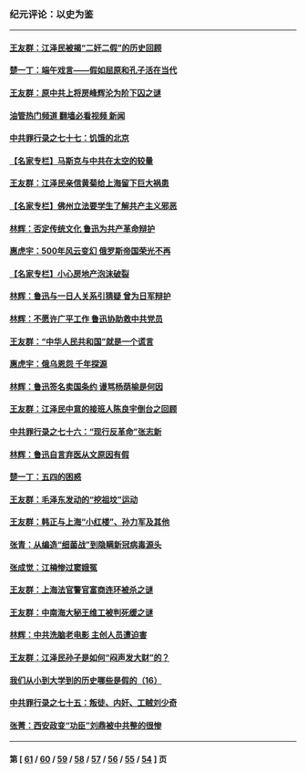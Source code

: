 ### 纪元评论：以史为鉴
---
#### [王友群：江泽民被揭“二奸二假”的历史回顾](../../pages/nsc1028/n13752541.md?06090330) 
#### [楚一丁：端午戏言——假如屈原和孔子活在当代](../../pages/nsc1028/n13751814.md?06090330) 
#### [王友群：原中共上将房峰辉沦为阶下囚之谜](../../pages/nsc1028/n13746271.md?06090330) 
#### [油管热门频道 翻墙必看视频 新闻](ok?06090330)
#### [中共罪行录之七十七：饥饿的北京](../../pages/nsc1028/n13742533.md?06090330) 
#### [【名家专栏】马斯克与中共在太空的较量](../../pages/nsc1028/n13741595.md?06090330) 
#### [王友群：江泽民亲信黄菊给上海留下巨大祸患](../../pages/nsc1028/n13738097.md?06090330) 
#### [【名家专栏】佛州立法要学生了解共产主义邪恶](../../pages/nsc1028/n13739214.md?06090330) 
#### [林辉：否定传统文化 鲁迅为共产革命辩护](../../pages/nsc1028/n13738481.md?06090330) 
#### [惠虎宇：500年风云变幻 俄罗斯帝国荣光不再](../../pages/nsc1028/n13738652.md?06090330) 
#### [【名家专栏】小心房地产泡沫破裂](../../pages/nsc1028/n13736895.md?06090330) 
#### [林辉：鲁迅与一日人关系引猜疑 曾为日军辩护](../../pages/nsc1028/n13736182.md?06090330) 
#### [林辉：不愿许广平工作 鲁迅协助救中共党员](../../pages/nsc1028/n13732075.md?06090330) 
#### [王友群：“中华人民共和国”就是一个谎言](../../pages/nsc1028/n13729052.md?06090330) 
#### [惠虎宇：俄乌恩怨 千年探源](../../pages/nsc1028/n13727306.md?06090330) 
#### [林辉：鲁迅签名卖国条约 谩骂杨荫榆是何因](../../pages/nsc1028/n13728824.md?06090330) 
#### [王友群：江泽民中意的接班人陈良宇倒台之回顾](../../pages/nsc1028/n13727137.md?06090330) 
#### [中共罪行录之七十六：“现行反革命”张志新](../../pages/nsc1028/n13726926.md?06090330) 
#### [林辉：鲁迅自言弃医从文原因有假](../../pages/nsc1028/n13727240.md?06090330) 
#### [楚一丁：五四的困惑](../../pages/nsc1028/n13725250.md?06090330) 
#### [王友群：毛泽东发动的“挖祖坟”运动](../../pages/nsc1028/n13723639.md?06090330) 
#### [王友群：韩正与上海“小红楼”、孙力军及其他](../../pages/nsc1028/n13719454.md?06090330) 
#### [张青：从编造“细菌战”到隐瞒新冠病毒源头](../../pages/nsc1028/n13713424.md?06090330) 
#### [张成觉：江楠惨过窦娥冤](../../pages/nsc1028/n13713593.md?06090330) 
#### [王友群：上海法官警官富商连环被杀之谜](../../pages/nsc1028/n13712763.md?06090330) 
#### [王友群：中南海大秘王维工被判死缓之谜](../../pages/nsc1028/n13705201.md?06090330) 
#### [林辉：中共洗脑老电影 主创人员遭迫害](../../pages/nsc1028/n13699437.md?06090330) 
#### [王友群：江泽民孙子是如何“闷声发大财”的？](../../pages/nsc1028/n13693213.md?06090330) 
#### [我们从小到大学到的历史哪些是假的（16）](../../pages/nsc1028/n13692503.md?06090330) 
#### [中共罪行录之七十五：叛徒、内奸、工贼刘少奇](../../pages/nsc1028/n13688599.md?06090330) 
#### [张菁：西安政变“功臣”刘鼎被中共整的很惨](../../pages/nsc1028/n13679371.md?06090330) 

---
#### 第 [ [61](./61.md?06090330) / [60](./60.md?06090330) / [59](./59.md?06090330) / [58](./58.md?06090330) / [57](./57.md?06090330) / [56](./56.md?06090330) / [55](./55.md?06090330) / [54](./54.md?06090330) ] 页
